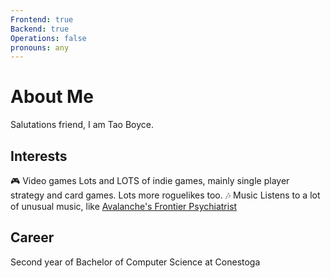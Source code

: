 ```yaml
---
Frontend: true
Backend: true
Operations: false
pronouns: any
---
```

# About Me
Salutations friend, I am Tao Boyce. 
## Interests
🎮 Video games
Lots and LOTS of indie games, mainly single player strategy and card games. Lots more roguelikes too.
🎶 Music
Listens to a lot of unusual music, like [Avalanche's Frontier Psychiatrist](https://youtu.be/qLrnkK2YEcE)

## Career
Second year of Bachelor of Computer Science at Conestoga